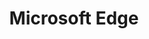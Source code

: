 ---
facebook: https://www.facebook.com/MicrosoftEdge/
git: https://github.com/MicrosoftEdge
images:
- microsoft_edge-icon.svg
- microsoft_edge-ar21.svg
logohandle: microsoft_edge
sort: edge
tags:
- browser
- microsoft
title: Microsoft Edge
twitter: https://x.com/MicrosoftEdge
website: https://www.microsoft.com/en-us/edge/
wikipedia: https://en.wikipedia.org/wiki/Microsoft_Edge
---